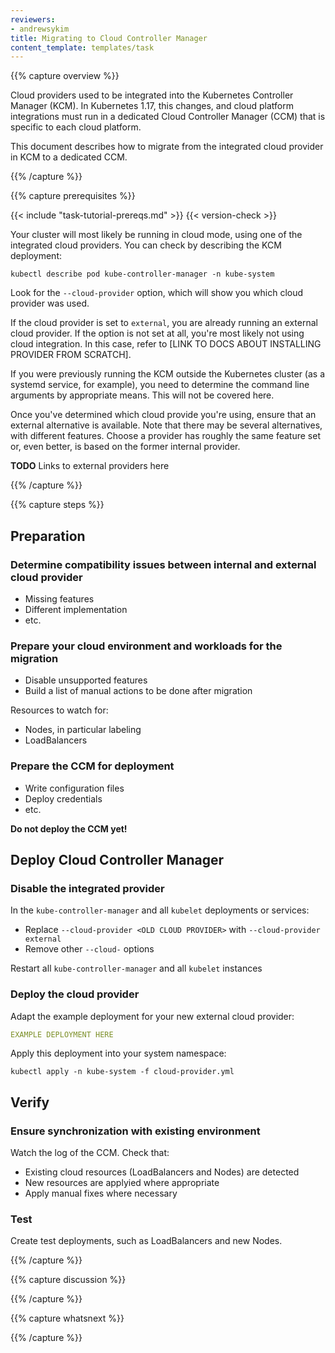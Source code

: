 ```yaml
---
reviewers:
- andrewsykim
title: Migrating to Cloud Controller Manager
content_template: templates/task
---
```


{{% capture overview %}}

Cloud providers used to be integrated into the Kubernetes Controller Manager (KCM).
In Kubernetes 1.17, this changes, and cloud platform integrations must run in a
dedicated Cloud Controller Manager (CCM) that is specific to each cloud platform.

This document describes how to migrate from the integrated cloud provider in KCM
to a dedicated CCM.

{{% /capture %}}

{{% capture prerequisites %}}

{{< include "task-tutorial-prereqs.md" >}} {{< version-check >}}

Your cluster will most likely be running in cloud mode, using one of the
integrated cloud providers. You can check by describing the KCM deployment:

```shell
kubectl describe pod kube-controller-manager -n kube-system
```

Look for the `--cloud-provider` option, which will show you which cloud
provider was used.

If the cloud provider is set to `external`, you are already running an external
cloud provider. If the option is not set at all, you're most likely not
using cloud integration. In this case, refer to [LINK TO DOCS ABOUT INSTALLING PROVIDER FROM SCRATCH].

If you were previously running the KCM outside the Kubernetes cluster (as a
systemd service, for example), you need to determine the command line arguments
by appropriate means. This will not be covered here.

Once you've determined which cloud provide you're using, ensure that an external
alternative is available. Note that there may be several alternatives, with
different features. Choose a provider has roughly the same feature set or, even
better, is based on the former internal provider.

**TODO** Links to external providers here

{{% /capture %}}

{{% capture steps %}}

## Preparation

### Determine compatibility issues between internal and external cloud provider

* Missing features
* Different implementation
* etc.

### Prepare your cloud environment and workloads for the migration

* Disable unsupported features
* Build a list of manual actions to be done after migration

Resources to watch for:

* Nodes, in particular labeling
* LoadBalancers


### Prepare the CCM for deployment

* Write configuration files
* Deploy credentials
* etc.

**Do not deploy the CCM yet!**

## Deploy Cloud Controller Manager

### Disable the integrated provider

In the `kube-controller-manager` and all `kubelet` deployments or services:

* Replace `--cloud-provider <OLD CLOUD PROVIDER>` with `--cloud-provider external`
* Remove other `--cloud-` options

Restart all `kube-controller-manager` and all `kubelet` instances

### Deploy the cloud provider

Adapt the example deployment for your new external cloud provider:

```yaml
EXAMPLE DEPLOYMENT HERE
```

Apply this deployment into your system namespace:

```shell
kubectl apply -n kube-system -f cloud-provider.yml
```

## Verify

### Ensure synchronization with existing environment

Watch the log of the CCM. Check that:

* Existing cloud resources (LoadBalancers and Nodes) are detected
* New resources are applyied where appropriate
* Apply manual fixes where necessary

### Test

Create test deployments, such as LoadBalancers and new Nodes.

{{% /capture %}}

{{% capture discussion %}}

{{% /capture %}}

{{% capture whatsnext %}}

{{% /capture %}}
